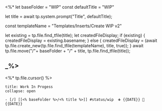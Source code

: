  <%*
let baseFolder = "WIP"
const defaultTitle = "WIP"

let title = await tp.system.prompt("Title", defaultTitle);

const templateName = "Templates/Inserts/Create WIP v2"

let existing = tp.file.find_tfile(title);
let createdFileDisplay;
if (existing) {
  createdFileDisplay = existing.basename;
} else {
  createdFileDisplay = (await tp.file.create_new(tp.file.find_tfile(templateName), title, true));
}
await tp.file.move("/"+ baseFolder + "/" + title, tp.file.find_tfile(title));

_%>
---
<%* tp.file.cursor() %> 
`````ad-example
title: Work In Progess
collapse: open

- [/] [[<% baseFolder %>/<% title %>]] #status/wip  ➕ {{DATE}} 🛫 {{DATE}} 

`````

